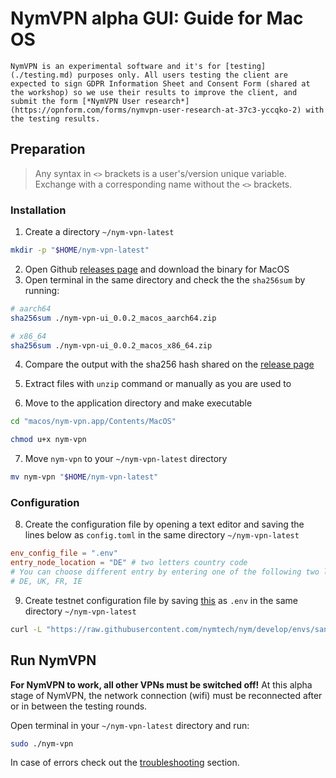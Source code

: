 # NymVPN alpha GUI: Guide for Mac OS

```admonish info
NymVPN is an experimental software and it's for [testing](./testing.md) purposes only. All users testing the client are expected to sign GDPR Information Sheet and Consent Form (shared at the workshop) so we use their results to improve the client, and submit the form [*NymVPN User research*](https://opnform.com/forms/nymvpn-user-research-at-37c3-yccqko-2) with the testing results.
```

## Preparation

> Any syntax in `<>` brackets is a user's/version unique variable. Exchange with a corresponding name without the `<>` brackets.

### Installation

1. Create a directory `~/nym-vpn-latest`
```sh
mkdir -p "$HOME/nym-vpn-latest"
```
2. Open Github [releases page](https://github.com/nymtech/nym/releases/tag/nym-vpn-alpha-0.0.2) and download the binary for MacOS
3. Open terminal in the same directory and check the the `sha256sum` by running:
```sh
# aarch64
sha256sum ./nym-vpn-ui_0.0.2_macos_aarch64.zip

# x86_64
sha256sum ./nym-vpn-ui_0.0.2_macos_x86_64.zip
```
4. Compare the output with the sha256 hash shared on the [release page](https://github.com/nymtech/nym/releases/tag/nym-vpn-alpha-0.0.2)

5. Extract files with `unzip` command or manually as you are used to
6. Move to the application directory and make executable
```sh
cd "macos/nym-vpn.app/Contents/MacOS"

chmod u+x nym-vpn
```
7. Move `nym-vpn` to your `~/nym-vpn-latest` directory
```sh
mv nym-vpn "$HOME/nym-vpn-latest"
```

### Configuration

8. Create the configuration file by opening a text editor and saving the lines below as `config.toml` in the same directory `~/nym-vpn-latest`
```toml
env_config_file = ".env"
entry_node_location = "DE" # two letters country code
# You can choose different entry by entering one of the following two letter country codes:
# DE, UK, FR, IE
```
9. Create testnet configuration file by saving [this](https://raw.githubusercontent.com/nymtech/nym/develop/envs/sandbox.env) as `.env` in the same directory `~/nym-vpn-latest`
```sh
curl -L "https://raw.githubusercontent.com/nymtech/nym/develop/envs/sandbox.env" -o "$HOME/nym-vpn-latest/.env"
```
## Run NymVPN

**For NymVPN to work, all other VPNs must be switched off!** At this alpha stage of NymVPN, the network connection (wifi) must be reconnected after or in between the testing rounds.

Open terminal in your `~/nym-vpn-latest` directory and run:
```sh
sudo ./nym-vpn
```

In case of errors check out the [troubleshooting](troubleshooting.html#installing-gui-on-macos-not-working) section.


